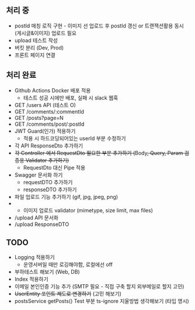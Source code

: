 ## 처리 중
- postId 매칭 로직 구현 - 이미지 선 업로드 후 postId 갱신 or 트랜잭션활용 동시(게시글&이미지) 업로드 필요
- upload 테스트 작성
- 버킷 분리 (Dev, Prod)
- 프론트 페이지 연결

## 처리 완료
- Github Actions Docker 배포 적용
  - 테스트 성공 시에만 배포, 실패 시 slack 웹훅
- GET /users API (테스트 O)
- GET /comments/:commentId
- GET /posts?page=N
- GET /comments/post/:postId
- JWT Guard(인가) 적용하기
  - 적용 시 하드코딩되어있는 userId 부분 수정하기
- 각 API ResponseDto 추가하기
- ~~각 Controller 에서 RequestDto 필요한 부분 추가하기 (~~Body~~, Query, ~~Param~~ 검증용 Validator 추가하기)~~
  - RequestDto 대신 Pipe 적용
- Swagger 문서화 하기
  - requestDTO 추가하기
  - responseDTO 추가하기
- 파일 업로드 기능 추가하기 (gif, jpg, jpeg, png)
- - 이미지 업로드 validator (mimetype, size limit, max files)
- /upload API 문서화
- /upload ResponseDTO

## TODO
- Logging 적용하기
  - 운영서버일 때만 로깅해야함, 로컬에선 off
- 부하테스트 해보기 (Web, DB)
- Index 적용하기
- 이메일 본인인증 기능 추가 (SMTP 필요 - 직접 구축 할지 외부메일로 할지 고민)
- ~~UserEntity 포인트 제도로 변경하기~~ (고민 해보기)
- postsService getPosts() Test 부분 ts-ignore 지울방법 생각해보기 (타입 명시)